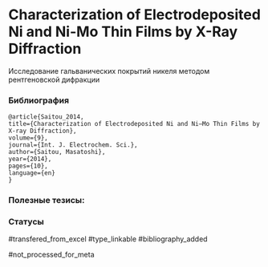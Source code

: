 # Characterization of Electrodeposited Ni and Ni-Mo Thin Films by X-Ray Diffraction

Исследование гальванических покрытий никеля методом рентгеновской дифракции

### Библиография
```
@article{Saitou_2014,
title={Characterization of Electrodeposited Ni and Ni–Mo Thin Films by X-ray Diffraction},
volume={9},
journal={Int. J. Electrochem. Sci.},
author={Saitou, Masatoshi},
year={2014},
pages={10},
language={en}
}
```

### Полезные тезисы:

### Статусы
#transfered_from_excel 
#type_linkable 
#bibliography_added

#not_processed_for_meta
